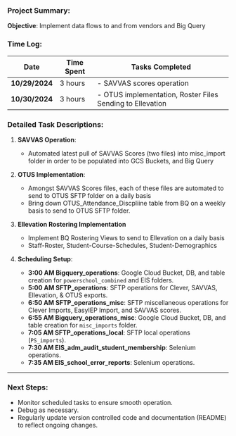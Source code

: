 ### Project Summary:

**Objective**: Implement data flows to and from vendors and Big Query

### Time Log:

| **Date**       | **Time Spent** | **Tasks Completed**                                     |
|----------------|----------------|---------------------------------------------------------|
| **10/29/2024** | 3 hours        | - SAVVAS scores operation                               |
| **10/30/2024** | 3 hours        | - OTUS implementation, Roster Files Sending to Ellevation|


### Detailed Task Descriptions:

1. **SAVVAS Operation**:
   - Automated latest pull of SAVVAS Scores (two files) into misc_import folder in order to be populated into GCS Buckets, and Big Query

2. **OTUS Implementation**:
    - Amongst SAVVAS Scores files, each of these files are automated to send to OTUS SFTP folder on a daily basis
    - Bring down OTUS_Attendance_Discpliine table from BQ on a weekly basis to send to OTUS SFTP folder. 

3. **Ellevation Rostering Implementation**
    - Implement BQ Rostering Views to send to Ellevation on a daily basis
    - Staff-Roster, Student-Course-Schedules, Student-Demographics

   
3. **Scheduling Setup**:

   - **3:00 AM Bigquery_operations**: Google Cloud Bucket, DB, and table creation for `powerschool_combined` and EIS folders.
   - **5:00 AM SFTP_operations**: SFTP operations for Clever, SAVVAS, Ellevation, & OTUS exports. 
   - **6:50 AM SFTP_operations_misc**: SFTP miscellaneous operations for Clever Imports, EasyIEP Import, and SAVVAS scores.
   - **6:55 AM Bigquery_operations_misc**: Google Cloud Bucket, DB, and table creation for `misc_imports` folder.
   - **7:05 AM SFTP_operations_local**: SFTP local operations (`PS_imports`).
   - **7:30 AM EIS_adm_audit_student_membership**: Selenium operations.
   - **7:35 AM EIS_school_error_reports**: Selenium operations.

---

### Next Steps:
- Monitor scheduled tasks to ensure smooth operation.
- Debug as necessary.
- Regularly update version controlled code and documentation (README) to reflect ongoing changes.

